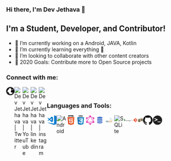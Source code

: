 ### Hi there, I'm Dev Jethava 👋

## I'm a Student, Developer, and Contributor!

- 🔭 I’m currently working on a Android, JAVA, Kotlin
- 🌱 I’m currently learning everything 🤣
- 👯 I’m looking to collaborate with other content creators
- 🥅 2020 Goals: Contribute more to Open Source projects

### Connect with me:

[<img align="left" alt="Dev Jethava | website" width="22px" src="https://raw.githubusercontent.com/iconic/open-iconic/master/svg/globe.svg" />][linkedin]
[<img align="left" alt="Dev Jethava | Twitter" width="22px" src="https://cdn.jsdelivr.net/npm/simple-icons@v3/icons/twitter.svg" />][linkedin]
[<img align="left" alt="Dev Jethava | YouTube" width="22px" src="https://cdn.jsdelivr.net/npm/simple-icons@v3/icons/youtube.svg" />][linkedin]
[<img align="left" alt="Dev Jethava | linkedin" width="22px" src="https://cdn.jsdelivr.net/npm/simple-icons@v3/icons/linkedin.svg" />][linkedin]
[<img align="left" alt="Dev Jethava | instagram" width="22px" src="https://cdn.jsdelivr.net/npm/simple-icons@v3/icons/instagram.svg" />][instagram]

<br />

### Languages and Tools:

[<img align="left" alt="Visual Studio Code" width="26px" src="https://raw.githubusercontent.com/github/explore/80688e429a7d4ef2fca1e82350fe8e3517d3494d/topics/visual-studio-code/visual-studio-code.png" />][github]
[<img align="left" alt="Android" width="26px" src="https://avatars1.githubusercontent.com/u/32689599?s=200&v=4" />][linkedin]
[<img align="left" alt="HTML5" width="26px" src="https://raw.githubusercontent.com/github/explore/80688e429a7d4ef2fca1e82350fe8e3517d3494d/topics/html/html.png" />][github]
[<img align="left" alt="CSS3" width="26px" src="https://raw.githubusercontent.com/github/explore/80688e429a7d4ef2fca1e82350fe8e3517d3494d/topics/css/css.png" />][github]
[<img align="left" alt="GraphQL" width="26px" src="https://raw.githubusercontent.com/github/explore/80688e429a7d4ef2fca1e82350fe8e3517d3494d/topics/graphql/graphql.png" />][github]
[<img align="left" alt="SQL" width="26px" src="https://raw.githubusercontent.com/github/explore/80688e429a7d4ef2fca1e82350fe8e3517d3494d/topics/sql/sql.png" />][github]
[<img align="left" alt="MySQL" width="26px" src="https://raw.githubusercontent.com/github/explore/80688e429a7d4ef2fca1e82350fe8e3517d3494d/topics/mysql/mysql.png" />][github]
[<img align="left" alt="SQLite" width="26px" src="https://www.sqlite.org/images/sqlite370_banner.gif" />][github]
[<img align="left" alt="MongoDB" width="26px" src="https://raw.githubusercontent.com/github/explore/80688e429a7d4ef2fca1e82350fe8e3517d3494d/topics/mongodb/mongodb.png" />][github]
[<img align="left" alt="Git" width="26px" src="https://raw.githubusercontent.com/github/explore/80688e429a7d4ef2fca1e82350fe8e3517d3494d/topics/git/git.png" />][github]
[<img align="left" alt="GitHub" width="26px" src="https://raw.githubusercontent.com/github/explore/78df643247d429f6cc873026c0622819ad797942/topics/github/github.png" />][github]
[<img align="left" alt="Terminal" width="26px" src="https://raw.githubusercontent.com/github/explore/80688e429a7d4ef2fca1e82350fe8e3517d3494d/topics/terminal/terminal.png" />][github]
<br />
<br />


[instagram]: https://instagram.com/dev_the__d
[linkedin]: https://www.linkedin.com/in/dev-jethava/
[github]: https://github.com/DevJethava